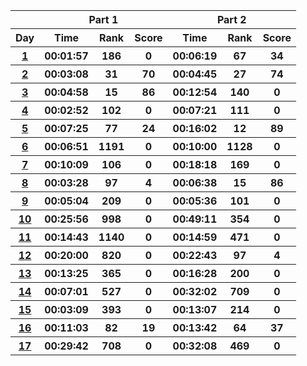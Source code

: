 <table>
    <tr>
        <th></th>
        <th colspan="3">Part 1 </th>
        <th colspan="3">Part 2 </th>
    </tr>
    <tr>
        <th>Day</th>
            <th>Time</th> <th>Rank</th> <th>Score</th>
            <th>Time</th> <th>Rank</th> <th>Score</th>
    </tr>
    <tr>
        <th><a href="https://adventofcode.com/2023/day/1">1</a></th>
            <th>00:01:57</th> <th>186</th> <th>0</th>
            <th>00:06:19</th> <th>67</th> <th>34</th>
    </tr>
    <tr>
        <th><a href="https://adventofcode.com/2023/day/2">2</a></th>
            <th>00:03:08</th> <th>31</th> <th>70</th>
            <th>00:04:45</th> <th>27</th> <th>74</th>
    </tr>
    <tr>
        <th><a href="https://adventofcode.com/2023/day/3">3</a></th>
            <th>00:04:58</th> <th>15</th> <th>86</th>
            <th>00:12:54</th> <th>140</th> <th>0</th>
    </tr>
    <tr>
        <th><a href="https://adventofcode.com/2023/day/4">4</a></th>
            <th>00:02:52</th> <th>102</th> <th>0</th>
            <th>00:07:21</th> <th>111</th> <th>0</th>
    </tr>
    <tr>
        <th><a href="https://adventofcode.com/2023/day/5">5</a></th>
            <th>00:07:25</th> <th>77</th> <th>24</th>
            <th>00:16:02</th> <th>12</th> <th>89</th>
    </tr>
    <tr>
        <th><a href="https://adventofcode.com/2023/day/6">6</a></th>
            <th>00:06:51</th> <th>1191</th> <th>0</th>
            <th>00:10:00</th> <th>1128</th> <th>0</th>
    </tr>
    <tr>
        <th><a href="https://adventofcode.com/2023/day/7">7</a></th>
            <th>00:10:09</th> <th>106</th> <th>0</th>
            <th>00:18:18</th> <th>169</th> <th>0</th>
    </tr>
    <tr>
        <th><a href="https://adventofcode.com/2023/day/8">8</a></th>
            <th>00:03:28</th> <th>97</th> <th>4</th>
            <th>00:06:38</th> <th>15</th> <th>86</th>
    </tr>
    <tr>
        <th><a href="https://adventofcode.com/2023/day/9">9</a></th>
            <th>00:05:04</th> <th>209</th> <th>0</th>
            <th>00:05:36</th> <th>101</th> <th>0</th>
    </tr>
    <tr>
        <th><a href="https://adventofcode.com/2023/day/10">10</a></th>
            <th>00:25:56</th> <th>998</th> <th>0</th>
            <th>00:49:11</th> <th>354</th> <th>0</th>
    </tr>
    <tr>
        <th><a href="https://adventofcode.com/2023/day/11">11</a></th>
            <th>00:14:43</th> <th>1140</th> <th>0</th>
            <th>00:14:59</th> <th>471</th> <th>0</th>
    </tr>
    <tr>
        <th><a href="https://adventofcode.com/2023/day/12">12</a></th>
            <th>00:20:00</th> <th>820</th> <th>0</th>
            <th>00:22:43</th> <th>97</th> <th>4</th>
    </tr>
    <tr>
        <th><a href="https://adventofcode.com/2023/day/13">13</a></th>
            <th>00:13:25</th> <th>365</th> <th>0</th>
            <th>00:16:28</th> <th>200</th> <th>0</th>
    </tr>
    <tr>
        <th><a href="https://adventofcode.com/2023/day/14">14</a></th>
            <th>00:07:01</th> <th>527</th> <th>0</th>
            <th>00:32:02</th> <th>709</th> <th>0</th>
    </tr>
    <tr>
        <th><a href="https://adventofcode.com/2023/day/15">15</a></th>
            <th>00:03:09</th> <th>393</th> <th>0</th>
            <th>00:13:07</th> <th>214</th> <th>0</th>
    </tr>
    <tr>
        <th><a href="https://adventofcode.com/2023/day/16">16</a></th>
            <th>00:11:03</th> <th>82</th> <th>19</th>
            <th>00:13:42</th> <th>64</th> <th>37</th>
    </tr>
    <tr>
        <th><a href="https://adventofcode.com/2023/day/17">17</a></th>
            <th>00:29:42</th> <th>708</th> <th>0</th>
            <th>00:32:08</th> <th>469</th> <th>0</th>
    </tr>
</table>
